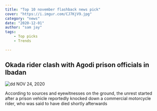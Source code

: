 ```yaml
---
title: "Top 10 november flashback news pick"
cover: "https://i.imgur.com/CJ7KjV9.jpg"
category: "news"
date: "2020-12-01"
author: "sam jay"
tags:
    - Top picks
    - Trends
    
---
```



## Okada rider clash with Agodi prison officials in Ibadan 

![dd](https://i.imgur.com/CJ7KjV9.jpg)
NOV 24, 2020 

According to sources and eyewitnesses on the ground, the unrest started after a prison vehicle reportedly knocked down a commercial motorcycle rider, who was said to have died shortly afterwards